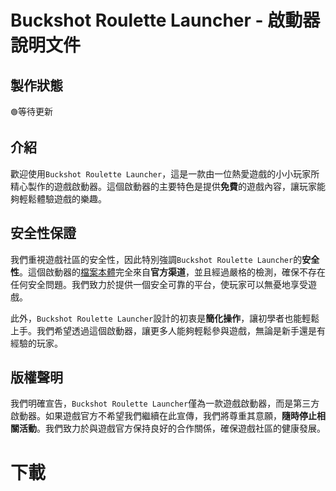 # Buckshot Roulette Launcher - 啟動器說明文件
## 製作狀態
`🟢`等待更新
## 介紹
歡迎使用`Buckshot Roulette Launcher`，這是一款由一位熱愛遊戲的小小玩家所精心製作的遊戲啟動器。這個啟動器的主要特色是提供**免費**的遊戲內容，讓玩家能夠輕鬆體驗遊戲的樂趣。

## 安全性保證
我們重視遊戲社區的安全性，因此特別強調`Buckshot Roulette Launcher`的**安全性**。這個啟動器的[檔案本體](https://github.com/Nickyangtpe/Buckshot-Roulette-Launcher/releases/download/%E9%81%8A%E6%88%B2%E6%9C%AC%E9%AB%94%28%E9%9D%9E%E5%95%9F%E5%8B%95%E5%99%A8%29/Buckshot.Roulette.exe)完全來自**官方渠道**，並且經過嚴格的檢測，確保不存在任何安全問題。我們致力於提供一個安全可靠的平台，使玩家可以無憂地享受遊戲。

此外，`Buckshot Roulette Launcher`設計的初衷是**簡化操作**，讓初學者也能輕鬆上手。我們希望透過這個啟動器，讓更多人能夠輕鬆參與遊戲，無論是新手還是有經驗的玩家。

## 版權聲明
我們明確宣告，`Buckshot Roulette Launcher`僅為一款遊戲啟動器，而是第三方啟動器。如果遊戲官方不希望我們繼續在此宣傳，我們將尊重其意願，**隨時停止相關活動**。我們致力於與遊戲官方保持良好的合作關係，確保遊戲社區的健康發展。
# 下載
<a href="https://github.com/Nickyangtpe/Buckshot-Roulette-Launcher/releases"><img src="https://img.shields.io/static/v1?label=download&message=latest&color=12c970&logo=docusign&logoColor=white" alt="" /></a>
